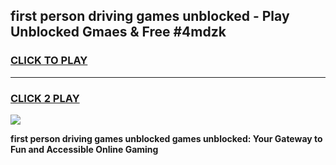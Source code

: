 
## first person driving games unblocked - Play Unblocked Gmaes & Free #4mdzk
<h3>
<a href="https://news.freeplayer.one?title=first_person_driving_games_unblocked&ref=03M">CLICK TO PLAY</a></h3>
<hr>

<h3>
<a href="https://news.freeplayer.one?title=first_person_driving_games_unblocked&ref=03M">CLICK 2 PLAY</a>
  
</h3>

<a href="https://news.freeplayer.one?title=first_person_driving_games_unblocked&ref=03M"><img src="https://clearcache.store/games.png"></a>


**first person driving games unblocked games unblocked: Your Gateway to Fun and Accessible Online Gaming**
